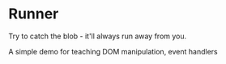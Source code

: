 # Runner

Try to catch the blob - it'll always run away from you.

A simple demo for teaching DOM manipulation, event handlers
